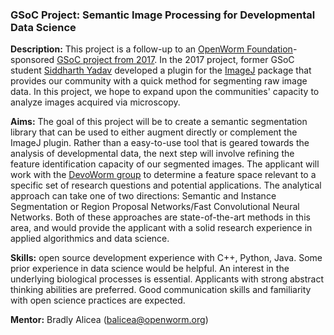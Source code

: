 ### GSoC Project: Semantic Image Processing for Developmental Data Science  


**Description:**  This project is a follow-up to an [OpenWorm Foundation](https://openworm.org)-sponsored [GSoC project from 2017](https://github.com/devoworm/Proposals/blob/master/GSoC/2017/ImageJ-plugin.md). In the 2017 project, former GSoC student [Siddharth Yadav](https://www.youtube.com/watch?v=LZMrku4wB3I&amp;t=25s) developed a plugin for the [ImageJ](https://imagej.nih.gov/ij/) package that provides our community with a quick method for segmenting raw image data. In this project, we hope to expand upon the communities' capacity to analyze images acquired via microscopy. 


**Aims:**  The goal of this project will be to create a semantic segmentation library that can be used to either augment directly or complement the ImageJ plugin. Rather than a easy-to-use tool that is geared towards the analysis of developmental data, the next step will involve refining the feature identification capacity of our segmented images. The applicant will work with the [DevoWorm group](https://devoworm.weebly.com) to determine a feature space relevant to a specific set of research questions and potential applications. The analytical approach can take one of two directions: Semantic and Instance Segmentation or Region Proposal Networks/Fast Convolutional Neural Networks. Both of these approaches are state-of-the-art methods in this area, and would provide the applicant with a solid research experience in applied algorithmics and data science.  


**Skills:** open source development experience with C++, Python, Java. Some prior experience in data science would be helpful. An interest in the underlying biological processes is essential. Applicants with strong abstract thinking abilities are preferred. Good communication skills and familiarity with open science practices are expected.  


**Mentor:** Bradly Alicea   ([balicea@openworm.org](mailto:balicea@openworm.org))  

